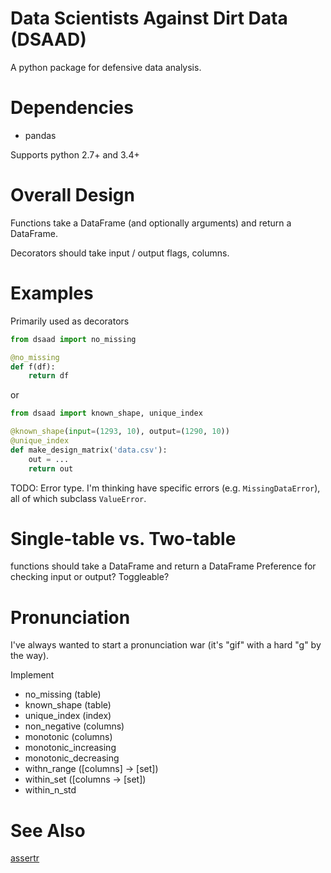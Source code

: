 Data Scientists Against Dirt Data (DSAAD)
=========================================

A python package for defensive data analysis.

Dependencies
============

- pandas

Supports python 2.7+ and 3.4+

Overall Design
==============

Functions take a DataFrame (and optionally arguments) and return a DataFrame.

Decorators should take input / output flags, columns.

Examples
========

Primarily used as decorators

```python
from dsaad import no_missing

@no_missing
def f(df):
    return df
```

or

```python
from dsaad import known_shape, unique_index

@known_shape(input=(1293, 10), output=(1290, 10))
@unique_index
def make_design_matrix('data.csv'):
    out = ...
    return out
```

TODO: Error type. I'm thinking have specific errors (e.g. `MissingDataError`), all of which
subclass `ValueError`.

Single-table vs. Two-table
==========================

functions should take a DataFrame and return a DataFrame
Preference for checking input or output? Toggleable?

Pronunciation
=============

I've always wanted to start a pronunciation war (it's "gif" with a hard "g" by the way).


Implement

- no_missing (table)
- known_shape (table)
- unique_index (index)
- non_negative (columns)
- monotonic (columns)
- monotonic_increasing
- monotonic_decreasing
- withn_range ([columns] -> [set])
- within_set ([columns -> [set])
- within_n_std

See Also
========

[assertr](https://github.com/tonyfischetti/assertr)
